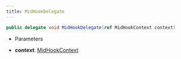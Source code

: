 ```yaml
---
title: MidHookDelegate
---
```


```csharp
public delegate void MidHookDelegate(ref MidHookContext context)
```

- Parameters

- **context**: [MidHookContext](/docs/api/shared/memory/midhookcontext)

